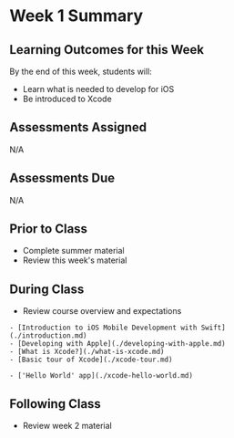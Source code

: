 # Week 1 Summary

## Learning Outcomes for this Week

By the end of this week, students will:

- Learn what is needed to develop for iOS
- Be introduced to Xcode

## Assessments Assigned

N/A

## Assessments Due

N/A

## Prior to Class

- Complete summer material
- Review this week's material

## During Class

- Review course overview and expectations
<!-- - Setup development environment (Xcode) -->
    - [Introduction to iOS Mobile Development with Swift](./introduction.md)
    - [Developing with Apple](./developing-with-apple.md)
    - [What is Xcode?](./what-is-xcode.md)
    - [Basic tour of Xcode](./xcode-tour.md)
<!-- - [Customizing Xcode](./xcode-customize.md) -->
    - ['Hello World' app](./xcode-hello-world.md)

## Following Class

- Review week 2 material
